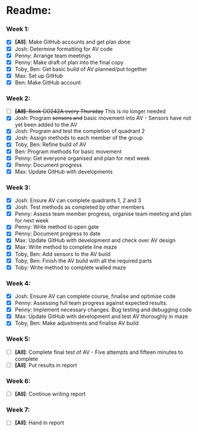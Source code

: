 # Readme:

### Week 1:

- [x] **[All]**: Make GitHub accounts and get plan done
- [x] Josh: Determine formatting for AV code
- [x] Penny: Arrange team meetings
- [x] Penny: Make draft of plan into the final copy
- [x] Toby, Ben: Get basic build of AV planned/put together
- [x] Max: Set up GitHub
- [x] Ben: Make GitHub account

### Week 2:

- [ ] ~~**[All]**: Book CO242A every Thursday~~ This is no longer needed
- [x] Josh: Program ~~sensors and~~ basic movement into AV - Sensors have not yet been added to the AV
- [x] Josh: Program and test the completion of quadrant 2
- [x] Josh: Assign methods to each member of the group
- [x] Toby, Ben: Refine build of AV
- [x] Ben: Program methods for basic movement
- [x] Penny: Get everyone organised and plan for next week
- [x] Penny: Document progress
- [x] Max: Update GitHub with developments

### Week 3:

- [x] Josh: Ensure AV can complete quadrants 1, 2 and 3
- [x] Josh: Test methods as completed by other members
- [x] Penny: Assess team member progress, organise team meeting and plan for next week
- [x] Penny: Write method to open gate
- [x] Penny: Document progress to date
- [x] Max: Update GitHub with development and check over AV design
- [x] Max: Write method to complete line maze
- [x] Toby, Ben: Add sensors to the AV build
- [x] Toby, Ben: Finish the AV build with all the required parts
- [x] Toby: Write method to complete walled maze

### Week 4:

- [x] Josh: Ensure AV can complete course, finalise and optimise code
- [x] Penny: Assessing full team progress against expected results.
- [x] Penny: Implement necessary changes. Bug testing and debugging code
- [x] Max: Update GitHub with development and test AV thoroughly in maze
- [x] Toby, Ben: Make adjustments and finalise AV build

### Week 5:

- [ ] **[All]**: Complete final test of AV - Five attempts and fifteen minutes to complete
- [ ] **[All]**: Put results in report

### Week 6:

- [ ] **[All]**: Continue writing report

### Week 7:

- [ ] **[All]**: Hand in report
